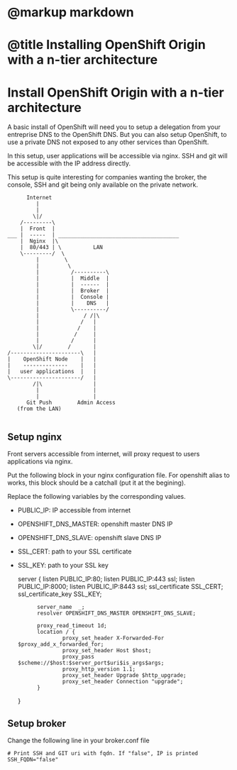 # @markup markdown
# @title Installing OpenShift Origin with a n-tier architecture

# Install OpenShift Origin with a n-tier architecture

A basic install of OpenShift will need you to setup a delegation from your entreprise DNS to the OpenShift DNS.
But you can also setup OpenShift, to use a private DNS not exposed to any other services than OpenShift.

In this setup, user applications will be accessible via nginx.
SSH and git will be accessible with the IP address directly.

This setup is quite interesting for companies wanting the broker, the console, SSH and git being only available on the private network.

```
      Internet
         |
         |
        \|/
    /---------\
    |  Front  |
___ |  -----  | ______________________________________
    |  Nginx  |\             
    |  80/443 | \          LAN
    \---------/  \
         |        \
         |         \
         |          /----------\
         |          |  Middle  |
         |          |  ------  |
         |          |  Broker  |
         |          |  Console |
         |          |    DNS   |
         |          \----------/
         |              / /|\
         |             /   |
         |            /    |
         |           /     |
         |          /      |
        \|/        /       |
/----------------------\   |
|    OpenShift Node    |   |
|    --------------    |   |
|   user applications  |   |
\----------------------/   |
        /|\                |
         |                 |
         |                 |
      Git Push        Admin Access
   (from the LAN)
   
```

## Setup nginx

Front servers accessible from internet, will proxy request to users applications via nginx.

Put the following block in your nginx configuration file.
For openshift alias to works, this block should be a catchall (put it at the begining).

Replace the following variables by the corresponding values.
* PUBLIC_IP: IP accessible from internet
* OPENSHIFT_DNS_MASTER: openshift master DNS IP
* OPENSHIFT_DNS_SLAVE: openshift slave DNS IP
* SSL_CERT: path to your SSL certificate
* SSL_KEY: path to your SSL key


    server {
            listen PUBLIC_IP:80;
            listen PUBLIC_IP:443 ssl;
            listen PUBLIC_IP:8000;
            listen PUBLIC_IP:8443 ssl;
            ssl_certificate SSL_CERT;
            ssl_certificate_key SSL_KEY;

            server_name  _;
            resolver OPENSHIFT_DNS_MASTER OPENSHIFT_DNS_SLAVE;

            proxy_read_timeout 1d;
            location / {
                    proxy_set_header X-Forwarded-For $proxy_add_x_forwarded_for;
                    proxy_set_header Host $host;
                    proxy_pass   $scheme://$host:$server_port$uri$is_args$args;
                    proxy_http_version 1.1;
                    proxy_set_header Upgrade $http_upgrade;
                    proxy_set_header Connection "upgrade";
            }
    }

## Setup broker

Change the following line in your broker.conf file

    # Print SSH and GIT uri with fqdn. If "false", IP is printed
    SSH_FQDN="false"

